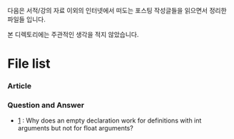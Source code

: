 다음은 서적/강의 자료 이외의 인터넷에서 떠도는 포스팅 작성글들을 
읽으면서 정리한 파일들 입니다.

본 디렉토리에는 주관적인 생각을 적지 않았습니다.

# File list

### Article

### Question and Answer
- [1](https://github.com/TaekGeunLee/study_CS/tree/master/Article/1) : Why does an empty declaration work for definitions with int arguments but not for float arguments?

